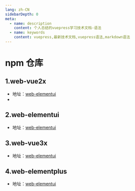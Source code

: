 ```yaml
---
lang: zh-CN
sidebarDepth: 0
meta:
  - name: description
    content: 个人总结的vuepress学习技术文档-语法
  - name: keywords
    content: vuepress,最新技术文档,vuepress语法,markdown语法
---
```


# npm 仓库

## 1.web-vue2x

- 地址：[web-elementui](https://www.npmjs.com/package/web-vue2x)
- 
## 2.web-elementui

- 地址：[web-elementui](https://www.npmjs.com/package/web-elementui)
  
## 3.web-vue3x

- 地址：[web-elementui](https://www.npmjs.com/package/web-vue3x)
 
## 4.web-elementplus

- 地址：[web-elementui](https://www.npmjs.com/package/web-elementplus)
